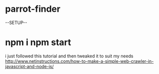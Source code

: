 # parrot-finder


--SETUP--

npm i
npm start
=====================

i just followed this tutorial and then tweaked it to suit my needs
http://www.netinstructions.com/how-to-make-a-simple-web-crawler-in-javascript-and-node-js/
